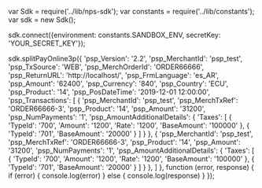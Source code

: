 var Sdk = require('../lib/nps-sdk');
var constants = require('../lib/constants');
var sdk = new Sdk();

sdk.connect({environment: constants.SANDBOX_ENV,
            secretKey: 'YOUR_SECRET_KEY'});

sdk.splitPayOnline3p({
    'psp_Version': '2.2',
    'psp_MerchantId': 'psp_test',
    'psp_TxSource': 'WEB',
    'psp_MerchOrderId': 'ORDER66666',
    'psp_ReturnURL': 'http://localhost/',
    'psp_FrmLanguage': 'es_AR',
    'psp_Amount': '62400',
    'psp_Currency': '840',
    'psp_Country': 'ECU',
    'psp_Product': '14',
    'psp_PosDateTime': '2019-12-01 12:00:00',
    'psp_Transactions': [
        {
            'psp_MerchantId': 'psp_test',
            'psp_MerchTxRef': 'ORDER66666-3',
            'psp_Product': '14',
            'psp_Amount': '31200',
            'psp_NumPayments': '1',
            'psp_AmountAdditionalDetails': {
                'Taxes': [
                    {
                        'TypeId': '700',
                        'Amount': '1200',
                        'Rate': '1200',
                        'BaseAmount': '100000'
                    },
                    {
                        'TypeId': '701',
                        'BaseAmount': '20000'
                    }
                ]
                    }
        },
        {
            'psp_MerchantId': 'psp_test',
            'psp_MerchTxRef': 'ORDER66666-3',
            'psp_Product': '14',
            'psp_Amount': '31200',
            'psp_NumPayments': '1',
            'psp_AmountAdditionalDetails': {
                'Taxes': [
                    {
                        'TypeId': '700',
                        'Amount': '1200',
                        'Rate': '1200',
                        'BaseAmount': '100000'
                    },
                    {
                        'TypeId': '701',
                        'BaseAmount': '20000'
                    }
                ]
                    }
        },
    ]
},
function (error, response) { 
    if (error) {
        console.log(error)
    } else { 
        console.log(response)
    }
});

